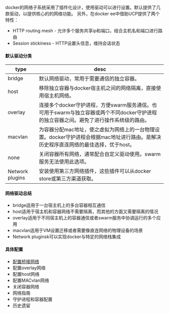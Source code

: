docker的网络子系统采用了插件化设计，使用驱动可以进行设置。默认提供了几款驱动，以提供核心的的网络功能。
另外，在docker ee中借助UCP提供了两个特性：
* HTTP routing mesh - 允许多个服务共享ip和端口，结合主机名和端口进行路由
* Session stickiness - HTTP设置头信息，维持会话状态

#### 默认驱动分类
type|desc
---|---
bridge|默认网络驱动，常用于需要通信的独立容器。
host|移除独立容器与docker宿主机之间的网络隔离，直接使用宿主机网络。
overlay|连接多个docker守护进程，方便swarm服务通信。也可用于swarm与独立容器或两个不同docker守护进程的独立容器之间。避免了进行操作系统级的路由。
macvlan|为容器分配mac地址，使之虚拟为网络上的一台物理设置。docker守护进程会根据mac地址进行路由。是解决历史程序直连网络的最佳选择，优于host。
none|关闭容器所有网络，通常配合自定义驱动使用。swarm服务无法使用此选项。
Network plugins|安装使用第三方网络插件，这些插件可以从docker store或第三方渠道获取。

#### 网络驱动总结
* bridge适用于一台宿主机上的多台容器相互通信
* host适用于宿主机和容器网络不需要隔离，而其他的方面又需要隔离的情况
* overlay适用于不同宿主机上的容器通信或者swarm服务中协调运行的多个应用
* macvlan适用于VM设置迁移或者需要像直连网络的物理设备的场景
* Network pluginsk可以实现docker与特定的网络栈集成

#### 具体配置
* [配置桥接网络](https://github.com/yubiaohyb/docker/blob/master/configure-bridge.md)
* 配置overlay网络
* 配置host网络
* 配置MACvlan网络
* 关闭容器网络
* 网络指南
* 守护进程和容器配置
* 历史遗留


